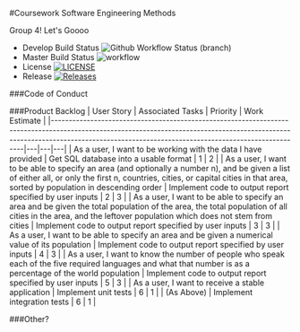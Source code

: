#Coursework Software Engineering Methods

Group 4! Let's Goooo

* Develop Build Status ![Github Workflow Status (branch)](https://img.shields.io/github/workflow/status/ViktorHatina/sem_cw/A%20workflow%20for%20our%20CW/develop?style=flat-square)
* Master Build Status ![workflow](https://github.com/ViktorHatina/sem_cw/actions/workflows/main.yml/badge.svg)
* License [![LICENSE](https://img.shields.io/github/license/ViktorHatina/sem_cw.svg?style=flat-square)](https://github.com/ViktorHatina/sem_cw/blob/master/LICENSE)
* Release [![Releases](https://img.shields.io/github/release/ViktorHatina/sem_cw/all.svg?style=flat-square)](https://github.com/ViktorHatina/sem_cw/releases)


###Code of Conduct


###Product Backlog
| User Story                                                                                                                                                                                                                       | Associated Tasks | Priority | Work Estimate |
|----------------------------------------------------------------------------------------------------------------------------------------------------------------------------------------------------------------------------------|---|---|---|
| As a user, I want to be working with the data I have provided                                                                                                                                                                    | Get SQL database into a usable format | 1 | 2 |
| As a user, I want to be able to specify an area (and optionally a number n), and be given a list of either all, or only the first n, countries, cities, or capital cities in that area, sorted by population in descending order | Implement code to output report specified by user inputs | 2 | 3 |
| As a user, I want to be able to specify an area and be given the total population of the area, the total population of all cities in the area, and the leftover population which does not stem from cities                       | Implement code to output report specified by user inputs | 3 | 3 |
| As a user, I want to be able to specify an area and be given a numerical value of its population                                                                                                                                 | Implement code to output report specified by user inputs | 4 | 3 |
| As a user, I want to know the number of people who speak each of the five required languages and what that number is as a percentage of the world population                                                                     | Implement code to output report specified by user inputs | 5 | 3 |
| As a user, I want to receive a stable application                                                                                                                                                                                | Implement unit tests | 6 | 1 |
| (As Above)                                                                                                                                                                                                                      | Implement integration tests | 6 | 1 |



###Other?
